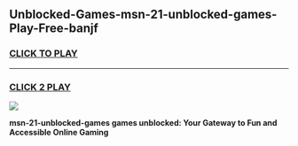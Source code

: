 
## Unblocked-Games-msn-21-unblocked-games-Play-Free-banjf
<h3>
<a href="https://premium76.site?title=msn-21-unblocked-games&ref=09A">CLICK TO PLAY</a></h3>
<hr>

<h3>
<a href="https://premium76.site?title=msn-21-unblocked-games&ref=09A">CLICK 2 PLAY</a>
  
</h3>

<a href="https://premium76.site?title=msn-21-unblocked-games&ref=09A"><img src="https://clearcache.store/games.png"></a>


**msn-21-unblocked-games games unblocked: Your Gateway to Fun and Accessible Online Gaming**
